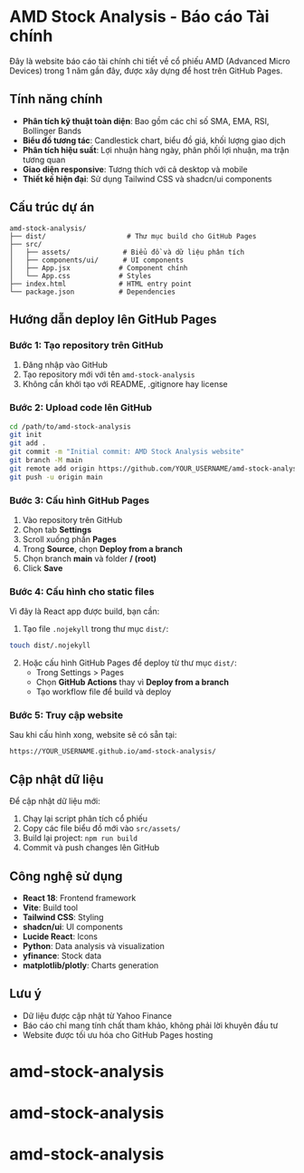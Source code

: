 # AMD Stock Analysis - Báo cáo Tài chính

Đây là website báo cáo tài chính chi tiết về cổ phiếu AMD (Advanced Micro Devices) trong 1 năm gần đây, được xây dựng để host trên GitHub Pages.

## Tính năng chính

- **Phân tích kỹ thuật toàn diện**: Bao gồm các chỉ số SMA, EMA, RSI, Bollinger Bands
- **Biểu đồ tương tác**: Candlestick chart, biểu đồ giá, khối lượng giao dịch
- **Phân tích hiệu suất**: Lợi nhuận hàng ngày, phân phối lợi nhuận, ma trận tương quan
- **Giao diện responsive**: Tương thích với cả desktop và mobile
- **Thiết kế hiện đại**: Sử dụng Tailwind CSS và shadcn/ui components

## Cấu trúc dự án

```
amd-stock-analysis/
├── dist/                    # Thư mục build cho GitHub Pages
├── src/
│   ├── assets/             # Biểu đồ và dữ liệu phân tích
│   ├── components/ui/      # UI components
│   ├── App.jsx            # Component chính
│   └── App.css            # Styles
├── index.html             # HTML entry point
└── package.json           # Dependencies
```

## Hướng dẫn deploy lên GitHub Pages

### Bước 1: Tạo repository trên GitHub
1. Đăng nhập vào GitHub
2. Tạo repository mới với tên `amd-stock-analysis`
3. Không cần khởi tạo với README, .gitignore hay license

### Bước 2: Upload code lên GitHub
```bash
cd /path/to/amd-stock-analysis
git init
git add .
git commit -m "Initial commit: AMD Stock Analysis website"
git branch -M main
git remote add origin https://github.com/YOUR_USERNAME/amd-stock-analysis.git
git push -u origin main
```

### Bước 3: Cấu hình GitHub Pages
1. Vào repository trên GitHub
2. Chọn tab **Settings**
3. Scroll xuống phần **Pages**
4. Trong **Source**, chọn **Deploy from a branch**
5. Chọn branch **main** và folder **/ (root)**
6. Click **Save**

### Bước 4: Cấu hình cho static files
Vì đây là React app được build, bạn cần:

1. Tạo file `.nojekyll` trong thư mục `dist/`:
```bash
touch dist/.nojekyll
```

2. Hoặc cấu hình GitHub Pages để deploy từ thư mục `dist/`:
   - Trong Settings > Pages
   - Chọn **GitHub Actions** thay vì **Deploy from a branch**
   - Tạo workflow file để build và deploy

### Bước 5: Truy cập website
Sau khi cấu hình xong, website sẽ có sẵn tại:
```
https://YOUR_USERNAME.github.io/amd-stock-analysis/
```

## Cập nhật dữ liệu

Để cập nhật dữ liệu mới:
1. Chạy lại script phân tích cổ phiếu
2. Copy các file biểu đồ mới vào `src/assets/`
3. Build lại project: `npm run build`
4. Commit và push changes lên GitHub

## Công nghệ sử dụng

- **React 18**: Frontend framework
- **Vite**: Build tool
- **Tailwind CSS**: Styling
- **shadcn/ui**: UI components
- **Lucide React**: Icons
- **Python**: Data analysis và visualization
- **yfinance**: Stock data
- **matplotlib/plotly**: Charts generation

## Lưu ý

- Dữ liệu được cập nhật từ Yahoo Finance
- Báo cáo chỉ mang tính chất tham khảo, không phải lời khuyên đầu tư
- Website được tối ưu hóa cho GitHub Pages hosting

# amd-stock-analysis
# amd-stock-analysis
# amd-stock-analysis
